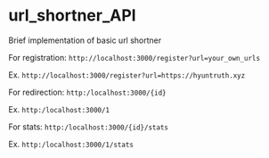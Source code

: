 # url_shortner_API

Brief implementation of basic url shortner

For registration:
`http://localhost:3000/register?url=your_own_urls`


Ex.
`http://localhost:3000/register?url=https://hyuntruth.xyz`


For redirection:
`http:/localhost:3000/{id}`


Ex.
`http:/localhost:3000/1`


For stats:
`http:/localhost:3000/{id}/stats`


Ex.
`http:/localhost:3000/1/stats`
